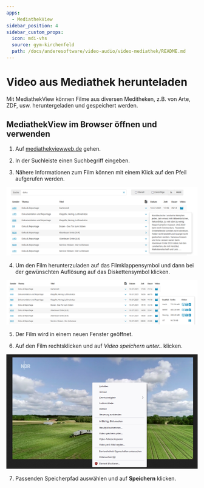```yaml
---
apps:
  - MediathekView
sidebar_position: 4
sidebar_custom_props:
  icon: mdi-vhs
  source: gym-kirchenfeld
  path: /docs/anderesoftware/video-audio/video-mediathek/README.md
---
```


# Video aus Mediathek herunteladen



Mit MediathekView können Filme aus diversen Meditheken, z.B. von Arte, ZDF, usw. heruntergeladen und gespeichert werden.

## MediathekView im Browser öffnen und verwenden

1. Auf [mediathekviewweb.de](https://mediathekviewweb.de) gehen.

2. In der Suchleiste einen Suchbegriff eingeben.

3. Nähere Informationen zum Film können mit einem Klick auf den Pfeil aufgerufen werden.

![](./images/video-media01.png)

4. Um den Film herunterzuladen auf das Filmklappensymbol und dann bei der gewünschten Auflösung auf das Diskettensymbol klicken.

![](./images/video-media02.png)


5. Der Film wird in einem neuen Fenster geöffnet.

6. Auf den Film rechtsklicken und auf _Video speichern unter.._ klicken.

![](./images/video-media03.png)

7. Passenden Speicherpfad auswählen und auf __Speichern__ klicken.
